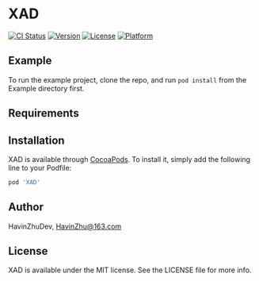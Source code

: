 # XAD

[![CI Status](https://img.shields.io/travis/HavinZhuDev/XAD.svg?style=flat)](https://travis-ci.org/HavinZhuDev/XAD)
[![Version](https://img.shields.io/cocoapods/v/XAD.svg?style=flat)](https://cocoapods.org/pods/XAD)
[![License](https://img.shields.io/cocoapods/l/XAD.svg?style=flat)](https://cocoapods.org/pods/XAD)
[![Platform](https://img.shields.io/cocoapods/p/XAD.svg?style=flat)](https://cocoapods.org/pods/XAD)

## Example

To run the example project, clone the repo, and run `pod install` from the Example directory first.

## Requirements

## Installation

XAD is available through [CocoaPods](https://cocoapods.org). To install
it, simply add the following line to your Podfile:

```ruby
pod 'XAD'
```

## Author

HavinZhuDev, HavinZhu@163.com

## License

XAD is available under the MIT license. See the LICENSE file for more info.
